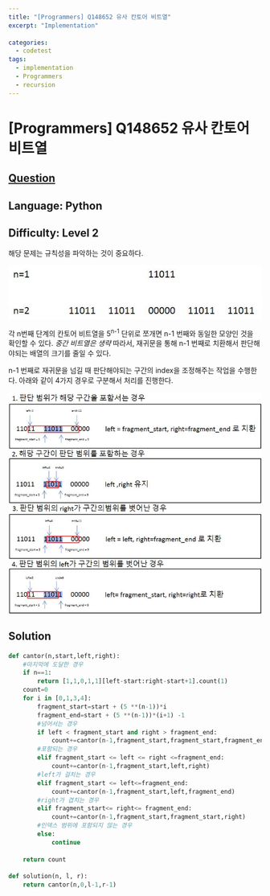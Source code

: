 ```yaml
---
title: "[Programmers] Q148652 유사 칸토어 비트열"
excerpt: "Implementation"

categories:
  - codetest
tags:
  - implementation
  - Programmers
  - recursion
---
```

# [Programmers] Q148652 유사 칸토어 비트열
## [Question](https://school.programmers.co.kr/learn/courses/30/lessons/148652)
## Language: Python
## Difficulty: Level 2

해당 문제는 규칙성을 파악하는 것이 중요하다. 

![148652_1](/assets/images/algorithm/148652_1.jpg)

각 n번째 단계의 칸토어 비트열을 5<sup>n-1</sup> 단위로 쪼개면 n-1 번째와 동일한 모양인 것을 확인할 수 있다. *중간 비트열은 생략*
따라서, 재귀문을 통해 n-1 번째로 치환해서 판단해야되는 배열의 크기를 줄일 수 있다. 

n-1 번째로 재귀문을 넘길 때 판단해야되는 구간의 index을 조정해주는 작업을 수행한다. 아래와 같이 4가지 경우로 구분해서 처리를 진행한다.

![148652_2](/assets/images/algorithm/148652_2.jpg)

## Solution

```python
def cantor(n,start,left,right):
    #마지막에 도달한 경우
    if n==1:
        return [1,1,0,1,1][left-start:right-start+1].count(1)
    count=0
    for i in [0,1,3,4]:
        fragment_start=start + (5 **(n-1))*i
        fragment_end=start + (5 **(n-1))*(i+1) -1
        #넘어서는 경우
        if left < fragment_start and right > fragment_end:
            count+=cantor(n-1,fragment_start,fragment_start,fragment_end)
        #포함되는 경우
        elif fragment_start <= left <= right <=fragment_end:
            count+=cantor(n-1,fragment_start,left,right)
        #left가 걸치는 경우
        elif fragment_start <= left<=fragment_end:
            count+=cantor(n-1,fragment_start,left,fragment_end)
        #right가 겹치는 경우
        elif fragment_start<= right<= fragment_end:
            count+=cantor(n-1,fragment_start,fragment_start,right)
        #인덱스 범위에 포함되지 않는 경우
        else:
            continue
            
    return count
    
def solution(n, l, r):
    return cantor(n,0,l-1,r-1)    

```
